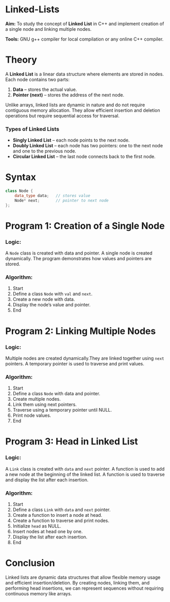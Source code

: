 # Linked-Lists  

**Aim:** To study the concept of **Linked List** in C++ and implement creation of a single node and linking multiple nodes.  

**Tools:** GNU g++ compiler for local compilation or any online C++ compiler.  

# Theory  
A **Linked List** is a linear data structure where elements are stored in nodes. Each node contains two parts:  
1. **Data** – stores the actual value.  
2. **Pointer (next)** – stores the address of the next node.  

Unlike arrays, linked lists are dynamic in nature and do not require contiguous memory allocation. They allow efficient insertion and deletion operations but require sequential access for traversal.  

### Types of Linked Lists  
- **Singly Linked List** – each node points to the next node.  
- **Doubly Linked List** – each node has two pointers: one to the next node and one to the previous node.  
- **Circular Linked List** – the last node connects back to the first node.  

# Syntax
```cpp
class Node {
    data_type data;   // stores value
    Node* next;       // pointer to next node
};
```

# **Program 1: Creation of a Single Node**  

### Logic:  
A `Node` class is created with data and pointer.  A single node is created dynamically.  The program demonstrates how values and pointers are stored.  

### Algorithm:  
1. Start  
2. Define a class `Node` with `val` and `next`.  
3. Create a new node with data.  
4. Display the node’s value and pointer.  
5. End  


# **Program 2: Linking Multiple Nodes**  

### Logic:  
Multiple nodes are created dynamically.They are linked together using `next` pointers.  A temporary pointer is used to traverse and print values.  

### Algorithm:  
1. Start  
2. Define a class `Node` with data and pointer.  
3. Create multiple nodes.  
4. Link them using next pointers.  
5. Traverse using a temporary pointer until NULL.  
6. Print node values.  
7. End  


# **Program 3: Head in Linked List**  

### Logic:  
A `Link` class is created with `data` and `next` pointer.  A function is used to add a new node at the beginning of the linked list.  A function is used to traverse and display the list after each insertion.  

### Algorithm:  
1. Start  
2. Define a class `Link` with `data` and `next` pointer.  
3. Create a function to insert a node at head.  
4. Create a function to traverse and print nodes.  
5. Initialize `head` as NULL.  
6. Insert nodes at head one by one.  
7. Display the list after each insertion.  
8. End  

# **Conclusion**  
Linked lists are dynamic data structures that allow flexible memory usage and efficient insertion/deletion. By creating nodes, linking them, and performing head insertions, we can represent sequences without requiring continuous memory like arrays.
